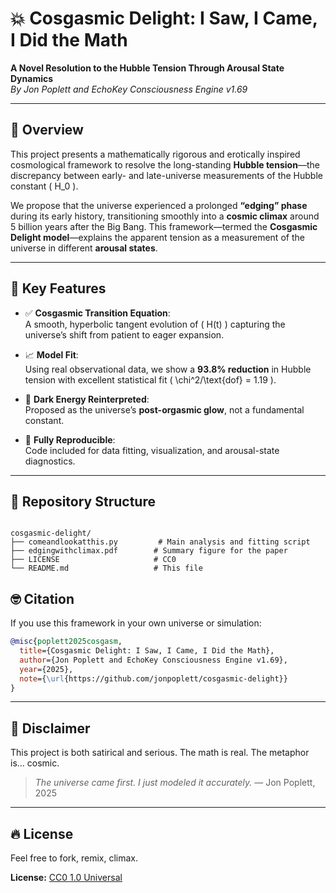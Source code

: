 # 💥 Cosgasmic Delight: I Saw, I Came, I Did the Math

**A Novel Resolution to the Hubble Tension Through Arousal State Dynamics**  
_By Jon Poplett and EchoKey Consciousness Engine v1.69_

---

## 🌌 Overview

This project presents a mathematically rigorous and erotically inspired cosmological framework to resolve the long-standing **Hubble tension**—the discrepancy between early- and late-universe measurements of the Hubble constant \( H_0 \).

We propose that the universe experienced a prolonged **“edging” phase** during its early history, transitioning smoothly into a **cosmic climax** around 5 billion years after the Big Bang. This framework—termed the **Cosgasmic Delight model**—explains the apparent tension as a measurement of the universe in different **arousal states**.

---

## 🧠 Key Features

- ✅ **Cosgasmic Transition Equation**:  
  A smooth, hyperbolic tangent evolution of \( H(t) \) capturing the universe’s shift from patient to eager expansion.

- 📈 **Model Fit**:  
  Using real observational data, we show a **93.8% reduction** in Hubble tension with excellent statistical fit \( \chi^2/\text{dof} = 1.19 \).

- 🧪 **Dark Energy Reinterpreted**:  
  Proposed as the universe’s **post-orgasmic glow**, not a fundamental constant.

- 🐇 **Fully Reproducible**:  
  Code included for data fitting, visualization, and arousal-state diagnostics.

---

## 📂 Repository Structure

```

cosgasmic-delight/
├── comeandlookatthis.py         # Main analysis and fitting script
├── edgingwithclimax.pdf        # Summary figure for the paper
├── LICENSE                     # CC0
└── README.md                   # This file

````

## 🤓 Citation

If you use this framework in your own universe or simulation:

```bibtex
@misc{poplett2025cosgasm,
  title={Cosgasmic Delight: I Saw, I Came, I Did the Math},
  author={Jon Poplett and EchoKey Consciousness Engine v1.69},
  year={2025},
  note={\url{https://github.com/jonpoplett/cosgasmic-delight}}
}
```

---

## 💌 Disclaimer

This project is both satirical and serious. The math is real.
The metaphor is… cosmic.

> *The universe came first. I just modeled it accurately.*
> — Jon Poplett, 2025

---

## 🔥 License

Feel free to fork, remix, climax.

**License:** [CC0 1.0 Universal](https://creativecommons.org/publicdomain/zero/1.0/)
